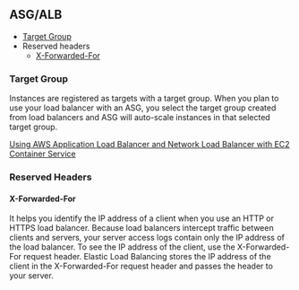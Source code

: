## ASG/ALB

- [Target Group](#target-group)
- Reserved headers
  - [X-Forwarded-For](#x-forwarded-for)

### Target Group
Instances are registered as targets with a target group. When you plan to use your load balancer with an ASG, you select the target group created from load balancers and
ASG will auto-scale instances in that selected target group.

[Using AWS Application Load Balancer and Network Load Balancer with EC2 Container Service](https://medium.com/containers-on-aws/using-aws-application-load-balancer-and-network-load-balancer-with-ec2-container-service-d0cb0b1d5ae5)

### Reserved Headers

#### X-Forwarded-For

It helps you identify the IP address of a client when you use an HTTP or HTTPS load balancer. Because load balancers intercept traffic between clients and servers, your server access logs contain only the IP address of the load balancer. To see the IP address of the client, use the X-Forwarded-For request header. Elastic Load Balancing stores the IP address of the client in the X-Forwarded-For request header and passes the header to your server.




